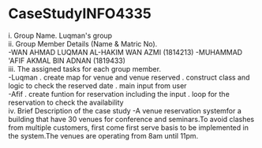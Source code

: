 # CaseStudyINFO4335

i. Group Name.
Luqman's group<br>
ii. Group Member Details (Name & Matric No).<br>
-WAN AHMAD LUQMAN AL-HAKIM WAN AZMI (1814213)
-MUHAMMAD 'AFIF AKMAL BIN ADNAN (1819433)<br>
iii. The assigned tasks for each group member.<br>
-Luqman
. create map for venue and venue reserved
. construct class and logic to check the reserved date
. main input from user<br>
-Afif
. create funtion for reservation including the input 
. loop for the reservation to check the availability<br>
iv. Brief Description of the case study
-A venue reservation systemfor a building that have 30 venues for conference and seminars.To avoid 
clashes from multiple customers, first come first serve basis to be implemented in the system.The venues are operating from 8am until 11pm.
